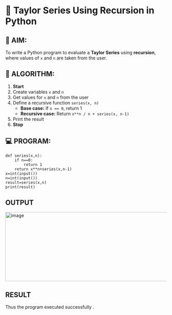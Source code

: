 # 📐 Taylor Series Using Recursion in Python

## 🎯 AIM:
To write a Python program to evaluate a **Taylor Series** using **recursion**, where values of `x` and `n` are taken from the user.

## 🧠 ALGORITHM:

1. **Start**
2. Create variables `x` and `n`
3. Get values for `x` and `n` from the user
4. Define a recursive function `series(x, n)`
   - **Base case:** If `n == 0`, return 1
   - **Recursive case:** Return `x**n / n + series(x, n-1)`
5. Print the result
6. **Stop**

## 💻 PROGRAM:

    def series(x,n):
        if n==0:
            return 1
        return x**n+series(x,n-1)
    x=int(input())
    n=int(input())
    result=series(x,n)
    print(result)

## OUTPUT
<img width="1172" height="216" alt="image" src="https://github.com/user-attachments/assets/ca3390b8-977d-448d-a2ad-06ae7ff8b795" />

## RESULT
Thus the program executed successfully .
